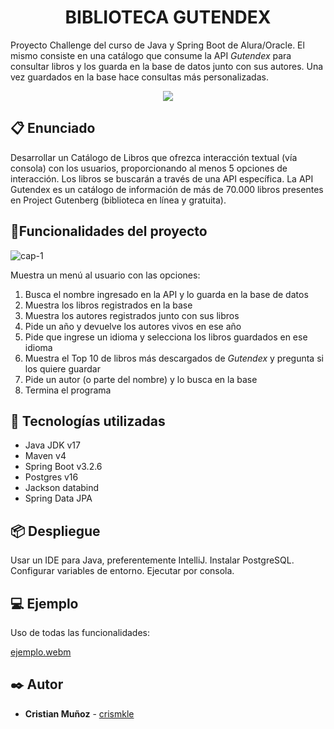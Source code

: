 <h1 align="center"> BIBLIOTECA GUTENDEX </h1>

Proyecto Challenge del curso de Java y Spring Boot de Alura/Oracle.
El mismo consiste en una catálogo que consume la API *Gutendex* para consultar libros y los guarda en la base de datos junto con sus autores.
Una vez guardados en la base hace consultas más personalizadas.

<p align="center">
<img src="https://github.com/crismkle/biblioteca-gutendex/assets/122938039/355f541a-e7ab-46cb-ba76-0ffea9825e82">
</p>


## :clipboard: Enunciado
Desarrollar un Catálogo de Libros que ofrezca interacción textual (vía consola) con los usuarios, proporcionando al menos 5 opciones de interacción. Los libros se buscarán a través de una API específica.
La API Gutendex es un catálogo de información de más de 70.000 libros presentes en Project Gutenberg (biblioteca en línea y gratuita).

## :hammer:Funcionalidades del proyecto

![cap-1](https://github.com/crismkle/biblioteca-gutendex/assets/122938039/702f1340-33a9-4fba-b008-61fdc96cf959)

Muestra un menú al usuario con las opciones:
1) Busca el nombre ingresado en la API y lo guarda en la base de datos
2) Muestra los libros registrados en la base
3) Muestra los autores registrados junto con sus libros
4) Pide un año y devuelve los autores vivos en ese año
5) Pide que ingrese un idioma y selecciona los libros guardados en ese idioma
6) Muestra el Top 10 de libros más descargados de *Gutendex* y pregunta si los quiere guardar
7) Pide un autor (o parte del nombre) y lo busca en la base
8) Termina el programa


## :toolbox: Tecnologías utilizadas
- Java JDK v17
- Maven v4
- Spring Boot v3.2.6
- Postgres v16
- Jackson databind
- Spring Data JPA

## 📦 Despliegue

Usar un IDE para Java, preferentemente IntelliJ.
Instalar PostgreSQL. Configurar variables de entorno.
Ejecutar por consola.

## 💻 Ejemplo

Uso de todas las funcionalidades:

[ejemplo.webm](https://github.com/crismkle/biblioteca-gutendex/assets/122938039/ccead216-3b85-4395-a4c5-095c5a2176d3)


## ✒️ Autor
* **Cristian Muñoz** - [crismkle](https://github.com/crismkle)
